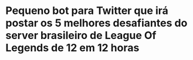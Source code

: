 #  Pequeno bot para Twitter que irá postar os 5 melhores desafiantes do server brasileiro de League Of Legends de 12 em 12 horas
